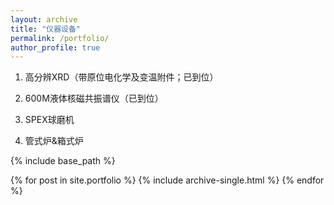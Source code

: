```yaml
---
layout: archive
title: "仪器设备"
permalink: /portfolio/
author_profile: true
---
```


1. 高分辨XRD（带原位电化学及变温附件；已到位）

1. 600M液体核磁共振谱仪（已到位）

1. SPEX球磨机

1. 管式炉&箱式炉





{% include base_path %}


{% for post in site.portfolio %}
  {% include archive-single.html %}
{% endfor %}

